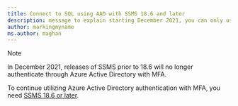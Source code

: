 ```yaml
---
title: Connect to SQL using AAD with SSMS 18.6 and later
description: message to explain starting December 2021, you can only use AAD with SSMS 18.6 amd later
author: markingmyname
ms.author: maghan
---
```


> [!NOTE]
> In December 2021, releases of SSMS prior to 18.6 will no longer authenticate through Azure Active Directory with MFA.
>
> To continue utilizing Azure Active Directory authentication with MFA, you need [SSMS 18.6 or later](../ssms/download-sql-server-management-studio-ssms.md).
